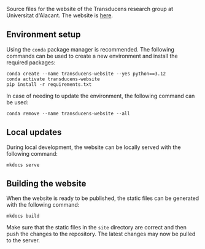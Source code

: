 
Source files for the website of the Transducens research group at Universitat d'Alacant. The website is [here](https://www.dlsi.ua.es/transducens/).

## Environment setup

Using the `conda` package manager is recommended. The following commands can be used to create a new environment and install the required packages:

```
conda create --name transducens-website --yes python==3.12
conda activate transducens-website
pip install -r requirements.txt
```


In case of needing to update the environment, the following command can be used:

```
conda remove --name transducens-website --all
```

## Local updates

During local development, the website can be locally served with the following command:

```
mkdocs serve
```

## Building the website

When the website is ready to be published, the static files can be generated with the following command:

```
mkdocs build
```

Make sure that the static files in the `site` directory are correct and then push the changes to the repository. The latest changes may now be pulled to the server.
